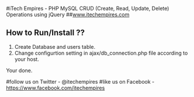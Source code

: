 #iTech Empires - PHP MySQL CRUD (Create, Read, Update, Delete) Operations using jQuery
##www.itechempires.com

## How to Run/Install ??

1. Create Database and users table.
2. Change configurtion setting in ajax/db_connection.php file according to your host.

Your done.

#follow us on Twitter - @itechempires
#like us on Facebook - https://www.facebook.com/itechempires